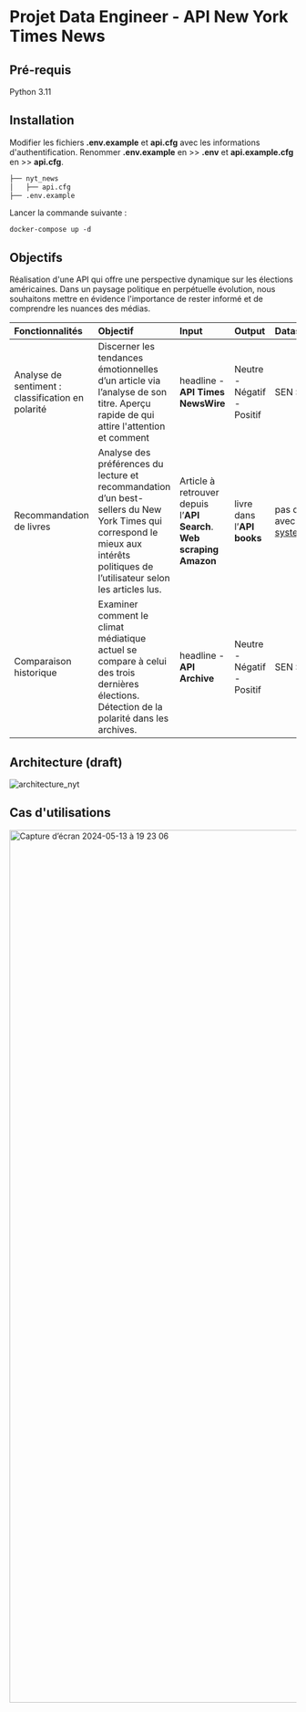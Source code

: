 # Projet Data Engineer - API New York Times News
## Pré-requis
Python 3.11

## Installation

Modifier les fichiers  **.env.example** et **api.cfg** avec les informations d'authentification. Renommer **.env.example** en >> **.env** et **api.example.cfg** en >> **api.cfg**.
```bash
├── nyt_news
│   ├── api.cfg
├── .env.example
```
Lancer la commande suivante :
```console
docker-compose up -d
```
## Objectifs
Réalisation d'une API qui offre une perspective dynamique sur les élections américaines.
Dans un paysage politique en perpétuelle évolution, nous souhaitons mettre en évidence l'importance de rester informé et de comprendre les nuances des médias.


| Fonctionnalités | Objectif |  Input | Output | Dataset|
| :-------------- |:---------|:-------|:-------|:-------|
|Analyse de sentiment : classification en polarité | Discerner les tendances émotionnelles dʼun article via lʼanalyse de son titre. Aperçu rapide de qui attire l'attention et comment | headline - **API Times NewsWire** | Neutre - Négatif - Positif | SEN : Sentiment analysis of Entities in News headlines :https://zenodo.org/records/5211931 |
|Recommandation de livres | Analyse des préférences du lecture et recommandation dʼun best-sellers du New York Times qui correspond le mieux aux intérêts politiques de lʼutilisateur selon les articles lus. |  Article à retrouver depuis lʼ**API Search**. **Web scraping Amazon** | livre dans lʼ**API books** | pas de données de validation: aucune données article - livre n'existe et il n'y a pas la possibilité de valider le model à postériori avec l'expérience utilisateur. https://www.evidentlyai.com/ranking-metrics/evaluating-recommender-systems#:~:text=You%20can%20use%20predictive%20metrics,novelty%2C%20or%20diversity%20of%20recommendations.
| Comparaison historique | Examiner comment le climat médiatique actuel se compare à celui des trois dernières élections. Détection de la polarité dans les archives. | headline - **API Archive** | Neutre - Négatif - Positif |  SEN : Sentiment analysis of Entities in News headlines :https://zenodo.org/records/5211931 |

## Architecture (draft)
![architecture_nyt](https://github.com/Linenlp/nyt_news/assets/40054464/2c75def2-3ea3-453c-baa5-8a5ea578b510)


## Cas d'utilisations 
<img width="1530" alt="Capture d’écran 2024-05-13 à 19 23 06" src="https://github.com/Linenlp/nyt_news/assets/168664836/875c1ff9-5b40-4fe5-ab7c-646e890b8de4">
